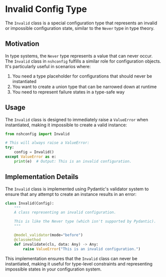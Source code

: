 # Invalid Config Type

The `Invalid` class is a special configuration type that represents an invalid or impossible configuration state, similar to the `Never` type in type theory.

## Motivation

In type systems, the `Never` type represents a value that can never occur. The `Invalid` class in `nshconfig` fulfills a similar role for configuration objects. It's particularly useful in scenarios where:

1. You need a type placeholder for configurations that should never be instantiated
2. You want to create a union type that can be narrowed down at runtime
3. You need to represent failure states in a type-safe way

## Usage

The `Invalid` class is designed to immediately raise a `ValueError` when instantiated, making it impossible to create a valid instance:

```python
from nshconfig import Invalid

# This will always raise a ValueError:
try:
    config = Invalid()
except ValueError as e:
    print(e)  # Output: This is an invalid configuration.
```

## Implementation Details

The `Invalid` class is implemented using Pydantic's validator system to ensure that any attempt to create an instance results in an error:

```python
class Invalid(Config):
    """
    A class representing an invalid configuration.

    This is like the Never type (which isn't supported by Pydantic).
    """

    @model_validator(mode="before")
    @classmethod
    def invalidate(cls, data: Any) -> Any:
        raise ValueError("This is an invalid configuration.")
```

This implementation ensures that the `Invalid` class can never be instantiated, making it useful for type-level constraints and representing impossible states in your configuration system.
